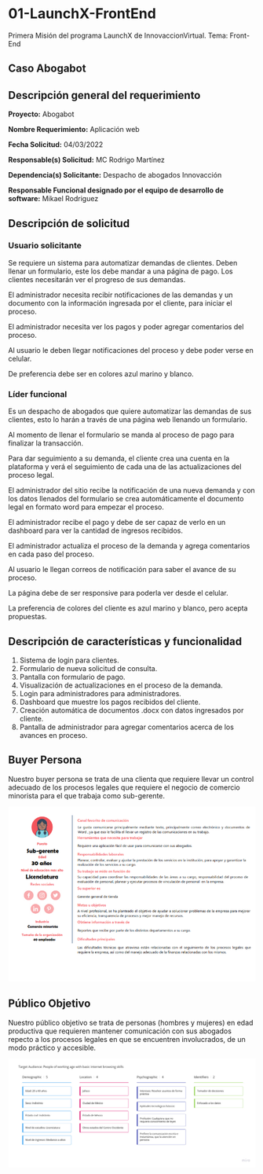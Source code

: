 # 01-LaunchX-FrontEnd

Primera Misión del programa LaunchX de InnovaccionVirtual. Tema: Front-End

## **Caso Abogabot**

## Descripción general del requerimiento

**Proyecto:**
Abogabot

**Nombre Requerimiento:**
Aplicación web

**Fecha Solicitud:**
04/03/2022

**Responsable(s) Solicitud:**
MC Rodrigo Martínez

**Dependencia(s) Solicitante:**
Despacho de abogados Innovacción

**Responsable Funcional designado por el equipo de desarrollo de software:**
Mikael Rodriguez

## Descripción de solicitud

### **Usuario solicitante**  

Se requiere un sistema para automatizar demandas de clientes. Deben llenar un formulario, este los debe mandar a una página de pago. Los clientes necesitarán ver el progreso de sus demandas.

El administrador necesita recibir notificaciones de las demandas y un documento con la información ingresada por el cliente, para iniciar el proceso.

El administrador necesita ver los pagos y poder agregar comentarios del proceso.

Al usuario le deben llegar notificaciones del proceso y debe poder verse en celular.

De preferencia debe ser en colores azul marino y blanco.

### **Líder funcional**  

Es un despacho de abogados que quiere automatizar las demandas de sus clientes, esto lo harán a través de una página web llenando un formulario.

Al momento de llenar el formulario se manda al proceso de pago para finalizar la transacción.

Para dar seguimiento a su demanda, el cliente crea una cuenta en la plataforma y verá el seguimiento de cada una de las actualizaciones del proceso legal.

El administrador del sitio recibe la notificación de una nueva demanda y con los datos llenados del formulario se crea automáticamente el documento legal en formato word para empezar el proceso.

El administrador recibe el pago y debe de ser capaz de verlo en un dashboard para ver la cantidad de ingresos recibidos.

El administrador actualiza el proceso de la demanda y agrega comentarios en cada paso del proceso.

Al usuario le llegan correos de notificación para saber el avance de su proceso.

La página debe de ser responsive para poderla ver desde el celular.

La preferencia de colores del cliente es azul marino y blanco, pero acepta propuestas.  

## Descripción de características y funcionalidad  

1. Sistema de login para clientes.
2. Formulario de nueva solicitud de consulta.
3. Pantalla con formulario de pago.
4. Visualización de actualizaciones en el proceso de la demanda.
5. Login para administradores para administradores.
6. Dashboard que muestre los pagos recibidos del cliente.
7. Creación automática de documentos .docx con datos ingresados por cliente.
8. Pantalla de administrador para agregar comentarios acerca de los avances en proceso.

## Buyer Persona

Nuestro buyer persona se trata de una clienta que requiere llevar un control adecuado de los procesos legales que requiere el negocio de comercio minorista para el que trabaja como sub-gerente.

![Buyer Persona](https://github.com/mikaelzen/01-LaunchX-FrontEnd/blob/main/2-BuyerPersona_01.png)

## Público Objetivo

Nuestro público objetivo se trata de personas (hombres y mujeres) en edad productiva que requieren mantener comunicación con sus abogados repecto a los procesos legales en que se encuentren involucrados, de un modo práctico y accesible.

![Público Objetivo](https://github.com/mikaelzen/01-LaunchX-FrontEnd/blob/main/3-TargetAudience.png)
